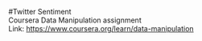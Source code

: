 #Twitter Sentiment<br>
Coursera Data Manipulation assignment<br>
Link: https://www.coursera.org/learn/data-manipulation
